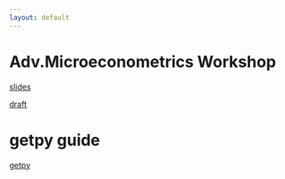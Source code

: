 ```yaml
---
layout: default
---
```


# Adv.Microeconometrics Workshop
[slides](files/workshop.pdf)

[draft](files/main.pdf)



# getpy guide
[getpy](getpy)
